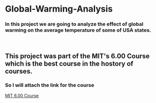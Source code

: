 # Global-Warming-Analysis
### In this project we are going to analyze the effect of global warming on the average temperature of some of USA states.
<br>

## This project was part of the MIT's 6.00 Course which is the best course in the hostory of courses.<br>
### So I will attach the link for the course
[MIT 6.00 Course](https://ocw.mit.edu/courses/6-0002-introduction-to-computational-thinking-and-data-science-fall-2016/)